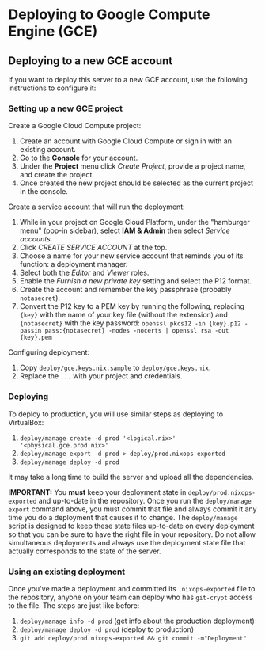 Deploying to Google Compute Engine (GCE)
========================================

## Deploying to a new GCE account

If you want to deploy this server to a new GCE account, use the following instructions to configure it:

### Setting up a new GCE project

Create a Google Cloud Compute project:

  1. Create an account with Google Cloud Compute or sign in with an existing account.
  2. Go to the **Console** for your account.
  3. Under the **Project** menu click *Create Project*, provide a project name, and create the project.
  4. Once created the new project should be selected as the current project in the console.

Create a service account that will run the deployment:

  1. While in your project on Google Cloud Platform, under the "hamburger menu" (pop-in sidebar), select **IAM & Admin** then select *Service accounts*.
  2. Click *CREATE SERVICE ACCOUNT* at the top.
  3. Choose a name for your new service account that reminds you of its function: a deployment manager.
  4. Select both the *Editor* and *Viewer* roles.
  5. Enable the *Furnish a new private key* setting and select the P12 format.
  6. Create the account and remember the key passphrase (probably `notasecret`).
  7. Convert the P12 key to a PEM key by running the following, replacing `{key}` with the name of your key file (without the extension) and `{notasecret}` with the key password:
     `openssl pkcs12 -in {key}.p12 -passin pass:{notasecret} -nodes -nocerts | openssl rsa -out {key}.pem`

Configuring deployment:

  1. Copy `deploy/gce.keys.nix.sample` to `deploy/gce.keys.nix`.
  2. Replace the `...` with your project and credentials.


### Deploying

To deploy to production, you will use similar steps as deploying to VirtualBox:

  1. `deploy/manage create -d prod '<logical.nix>' '<physical.gce.prod.nix>'`
  2. `deploy/manage export -d prod > deploy/prod.nixops-exported`
  3. `deploy/manage deploy -d prod`

It may take a long time to build the server and upload all the dependencies.

**IMPORTANT:** You **must** keep your deployment state in `deploy/prod.nixops-exported` and up-to-date in the repository. Once you run the `deploy/manage export` command above, you must commit that file and always commit it any time you do a deployment that causes it to change. The `deploy/manage` script is designed to keep these state files up-to-date on every deployment so that you can be sure to have the right file in your repository. Do not allow simultaneous deployments and always use the deployment state file that actually corresponds to the state of the server.


### Using an existing deployment

Once you've made a deployment and committed its `.nixops-exported` file to the repository, anyone on your team can deploy who has `git-crypt` access to the file. The steps are just like before:

  1. `deploy/manage info -d prod` (get info about the production deployment)
  2. `deploy/manage deploy -d prod` (deploy to production)
  3. `git add deploy/prod.nixops-exported && git commit -m"Deployment"`
